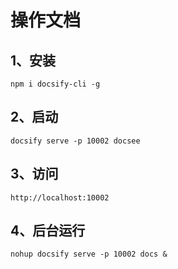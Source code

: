 # 操作文档

## 1、安装

```shell
npm i docsify-cli -g
```

## 2、启动

```shell
docsify serve -p 10002 docsee
```

## 3、访问

```shell
http://localhost:10002
```

## 4、后台运行
```shell
nohup docsify serve -p 10002 docs &
```